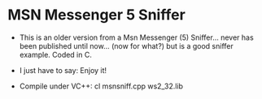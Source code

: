MSN Messenger 5 Sniffer
=============================

* This is an older version from a Msn Messenger (5) Sniffer... never has been published until now... (now for what?) but
is a good sniffer example. Coded in C.

* I just have to say: Enjoy it!

* Compile under VC++:  cl msnsniff.cpp ws2_32.lib
